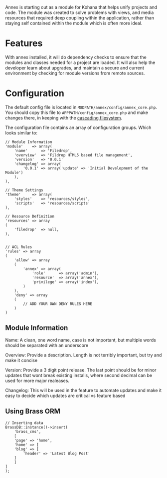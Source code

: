 Annex is starting out as a module for Kohana that helps unify projects and code.
The module was created to solve problems with views, and media resources that required
deep coupling within the application, rather than staying self contained within the module
which is often more ideal.

# Features
With annex installed, it will do dependency checks to ensure that the modules and classes
needed for a project are loaded. It will also help the developer learn about upgrades, and
maintain a secure and current environment by checking for module versions from remote sources.


# Configuration

The default config file is located in `MODPATH/annex/config/annex_core.php`.
You should copy this file to `APPPATH/config/annex_core.php` and make changes there, in keeping with the [cascading filesystem](../kohana/files).

The configuration file contains an array of configuration groups. Which looks similar to:

	// Module Information
	'module'	=> array(
		'name'		=> 'Filedrop',
		'overview'	=> 'Fildrop HTML5 based file management',
		'version'	=> '0.0.1'
		'changelog'	=> array(
			'0.0.1'	=> array('update' => 'Initial Development of the Module')
		),
	),

	// Theme Settings
	'theme'		=> array(
		'styles'	=> 'resources/styles',
		'scripts'	=> 'resources/scripts'
	),

	// Resource Definition
	'resources' => array
	(
		'filedrop' 	=> null,
	),


	// ACL Rules
	'rules' => array
	(
		'allow' => array
		(
			'annex' => array(
				'role'		=> array('admin'),
				'resource'	=> array('annex'),
				'privilege'	=> array('index'),
			)
		),
		'deny' => array
		(
			// ADD YOUR OWN DENY RULES HERE
		)
	)

## Module Information
Name: A clean, one word name, case is not important, but multiple words should be separated with an underscore

Overview: Provide a description. Length is not terribly important, but try and make it concise

Version: Provide a 3 digit point release. The last point should be for minor updates that wont break existing installs, where second decimal can be used for more major realeases.

Changelog: This will be used in the feature to automate updates and make it easy to decide which updates are critical vs feature based

## Using Brass ORM

	// Inserting data
	BrassDB::instance()->insert(
		'brass_cms',
		[
	    'page' => 'home',
	    'home' => [
        'blog' => [
            'header' => 'Latest Blog Post'
        ]
    	]
  	]
	);

